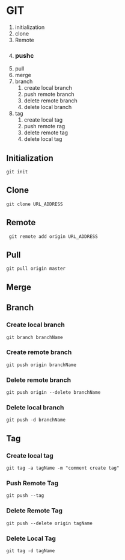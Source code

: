 # GIT

1. initialization
2. clone
3. Remote
4. ### pushc
5. pull
6. merge
7. branch
   1. create local branch
   2. push remote branch
   3. delete remote branch
   4. delete local branch
8. tag
   1. create local tag
   2. push remote rag
   3. delete remote tag
   4. delete local tag

## Initialization

```
git init
```

## Clone

```
git clone URL_ADDRESS
```

## Remote

```
 git remote add origin URL_ADDRESS
```

## Pull

```
git pull origin master
```

## Merge

## Branch

### Create local branch

```
git branch branchName
```

### Create remote branch

```
git push origin branchName
```

### Delete remote branch

```
git push origin --delete branchName
```

### Delete local branch

```
git push -d branchName
```

## Tag

### Create local tag

```
git tag -a tagName -m "comment create tag"
```

### Push Remote Tag

```
git push --tag
```

### Delete Remote Tag

```
git push --delete origin tagName
```

### Delete Local Tag

```
git tag -d tagName
```




